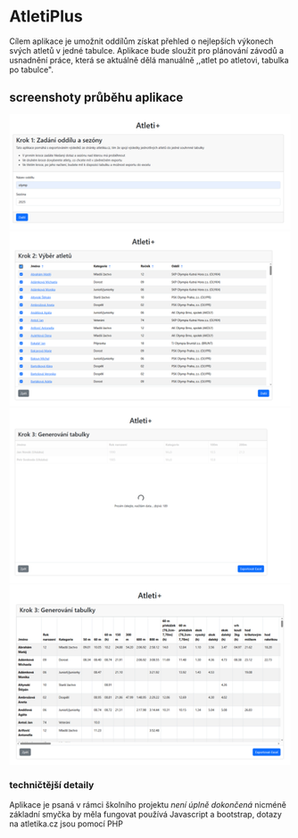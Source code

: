 # AtletiPlus
Cílem aplikace je umožnit oddílům získat přehled o nejlepších výkonech svých atletů v jedné tabulce. Aplikace bude sloužit pro plánování závodů a usnadnění práce, která se aktuálně dělá manuálně ,,atlet po atletovi, tabulka po tabulce". 

## screenshoty průběhu aplikace 
![screenshot první snímek](docs/s1.png)
![screenshot druhý snímek](docs/s2.png)
![screenshot třetí snímek](docs/s3.png)
![screenshot čtvrtý snímek](docs/s4.png)

### techničtější detaily 
Aplikace je psaná v rámci školního projektu _není úplně dokončená_ nicméně základní smyčka by měla fungovat
používá Javascript a bootstrap, dotazy na atletika.cz jsou pomocí PHP 
